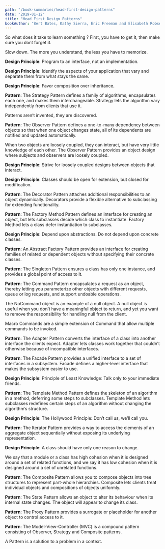 ```yaml
---
path: "/book-summaries/head-first-design-patterns"
date: "2019-01-12"
title: "Head First Design Patterns"
bookAuthor: "Bert Bates, Kathy Sierra, Eric Freeman and Elisabeth Robson"
---
```


So what does it take to learn something ? First, you have to get it, then make sure you dont forget it.

Slow down. The more you understand, the less you have to memorize.

**Design Principle**: Program to an interface, not an implementation.

**Design Principle**: Identify the aspects of your application that vary and separate them from what stays the same.

**Design Principle**: Favor composition over inheritance.

**Pattern**: The Strategy Pattern defines a family of algorithms, encapsulates each one, and makes them interchangeable. Strategy lets the algorithm vary independently from clients that use it.

Patterns aren’t invented, they are discovered.

**Pattern**: The Observer Pattern defines a one-to-many dependency between objects so that when one object changes state, all of its dependents are notified and updated automatically.

When two objects are loosely coupled, they can interact, but have very little knowledge of each other. The Observer Pattern provides an object design where subjects and observers are loosely coupled.

**Design Principle**: Strive for loosely coupled designs between objects that interact.

**Design Principle**: Classes should be open for extension, but closed for modification.

**Pattern**: The Decorator Pattern attaches additional  responsibilities to an object dynamically. Decorators provide a flexible alternative to subclassing for extending functionality.

**Pattern**: The Factory Method Pattern defines an interface for creating an object, but lets subclasses decide which class to instantiate. Factory Method lets a class defer instantiation to subclasses.

**Design Principle**: Depend upon abstractions. Do not depend upon concrete classes.

**Pattern**: An Abstract Factory Pattern provides an interface for creating families of related or dependent objects without specifying their concrete classes.

**Pattern**: The Singleton Pattern ensures a class has only one instance, and provides a global point of access to it.

**Pattern**: The Command Pattern encapsulates a request as an object, thereby letting you parameterize other objects with different requests, queue or log requests, and support undoable operations.

The NoCommand object is an example of a null object. A null object is useful when you don’t have a meaningful object to return, and yet you want to remove the responsibility for handling null from the client.

Macro Commands are a simple extension of Command that allow multiple commands to be invoked.

**Pattern**: The Adapter Pattern converts the interface of a class into another interface the clients expect. Adapter lets classes work together that couldn’t otherwise because of incompatible interfaces.

**Pattern**: The Facade Pattern provides a unified interface to a set of interfaces in a subsystem. Facade defines a higher-level interface that makes the subsystem easier to use.

**Design Principle**: Principle of Least Knowledge: Talk only to your immediate friends.

**Pattern**: The Template Method Pattern defines the skeleton of an algorithm in a method, deferring some steps to subclasses. Template Method lets subclasses redefines certain steps of an algorithm without changing the algorithm’s structure.

**Design Principle**: The Hollywood Principle: Don’t call us, we’ll call you.

**Pattern**: The Iterator Pattern provides a way to access the elements of an aggregate object sequentially without exposing its underlying representation.

**Design Principle**: A class should have only one reason to change.

We say that a module or a class has high cohesion when it is designed around a set of related functions, and we say it has low cohesion when it is designed around a set of unrelated functions.

**Pattern**: The Composite Pattern allows you to compose objects into tree structures to represent part-whole hierarchies. Composite lets clients treat individual objects and compositions of objects uniformly.

**Pattern**: The State Pattern allows an object to alter its behaviour when its internal state changes. The object will appear to change its class.

**Pattern**: The Proxy Pattern provides a surrogate or placeholder for another object to control access to it.

**Pattern**: The Model-View-Controller (MVC) is a compound pattern consisting of Observer, Strategy and Composite patterns.

A Pattern is a solution to a problem in a context.

